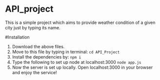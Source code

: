 # API_project
This is a simple project which aims to provide weather condition of a given city just by typing its name.

#Installation

1) Download the above files.
2) Move to this file by typing in terminal:
  ``` cd API_Project ```
3) Install the dependencies by:
   ``` npm i ```
4) Type the following to set up node at localhost:3000 
   ``` node app.js ```
5) Now the server is set up locally. Open localhost:3000 in your browser and enjoy the service!

